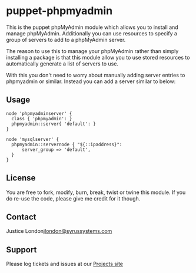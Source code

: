 puppet-phpmyadmin
=================

This is the puppet phpMyAdmin module which allows you to install and manage phpMyAdmin.
Additionally you can use resources to specify a group of servers to add to a phpMyAdmin server.

The reason to use this to manage your phpMyAdmin rather than simply installing a package is that
this module allow you to use stored resources to automatically generate a list of servers to use.

With this you don't need to worry about manually adding server entries to phpmyadmin or similar.
Instead you can add a server similar to below:

Usage
-----
	node 'phpmyadminserver' {
	  class { 'phpmyadmin': }
	  phpmyadmin::server{ 'default': }
	}

	node 'mysqlserver' {
	  phpmyadmin::servernode { "${::ipaddress}":
	      server_group => 'default',
	  }
	}

License
-------

You are free to fork, modify, burn, break, twist or twine this module.
If you do re-use the code, please give me credit for it though.

Contact
-------

Justice London<jlondon@syrussystems.com>

Support
-------

Please log tickets and issues at our [Projects site](http://github.com/justicel/puppet-phpmyadmin)
